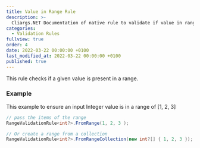 ```yaml
---
title: Value in Range Rule
description: >-
  Cliargs.NET Documentation of native rule to validate if value in range
categories:
  - Validation Rules
fullview: true
order: 4
date: 2022-03-22 00:00:00 +0100
last_modified_at: 2022-03-22 00:00:00 +0100
published: true
---
```


This rule checks if a given value is present in a range.

### Example

This example to ensure an input Integer value is in a range of [1, 2, 3]

```csharp
// pass the items of the range
RangeValidationRule<int?>.FromRange(1, 2, 3 ); 

// Or create a range from a collection
RangeValidationRule<int?>.FromRangeCollection(new int?[] { 1, 2, 3 });
```
